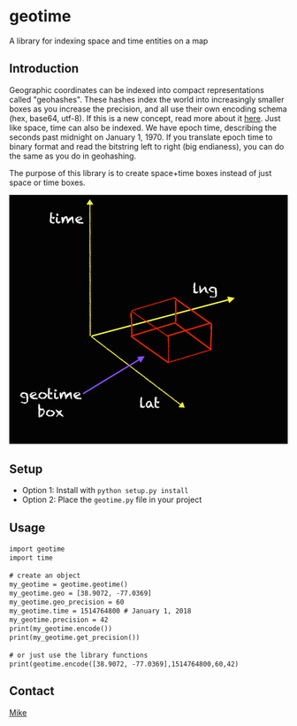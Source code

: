 # geotime
A library for indexing space and time entities on a map


## Introduction
Geographic coordinates can be indexed into compact representations called "geohashes". These hashes index the world into increasingly smaller boxes as you increase the precision, and all use their own encoding schema (hex, base64, utf-8). If this is a new concept, read more about it [here](https://en.wikipedia.org/wiki/Geohash).
Just like space, time can also be indexed. We have epoch time, describing the seconds past midnight on January 1, 1970. If you translate epoch time to binary format and read the bitstring left to right (big endianess), you can do the same as you do in geohashing.

The purpose of this library is to create space+time boxes instead of just space or time boxes.

![geotime.png](geotime.png)

## Setup
- Option 1: Install with `python setup.py install`
- Option 2: Place the `geotime.py` file in your project

## Usage
```
import geotime
import time

# create an object
my_geotime = geotime.geotime()
my_geotime.geo = [38.9072, -77.0369]
my_geotime.geo_precision = 60
my_geotime.time = 1514764800 # January 1, 2018
my_geotime.precision = 42
print(my_geotime.encode())
print(my_geotime.get_precision())

# or just use the library functions
print(geotime.encode([38.9072, -77.0369],1514764800,60,42)
```

## Contact
[Mike](mailto:mroumanos@protonmail.com)
